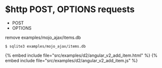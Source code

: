 # $http POST, OPTIONS requests

* POST
* OPTIONS

remove examples/mojo_ajax/items.db


```
$ sqlite3 examples/mojo_ajax/items.db
```
{% embed include file="src/examples/d2/angular_v2_add_item.html" %}
{% embed include file="src/examples/d2/angular_v2_add_item.js" %}





